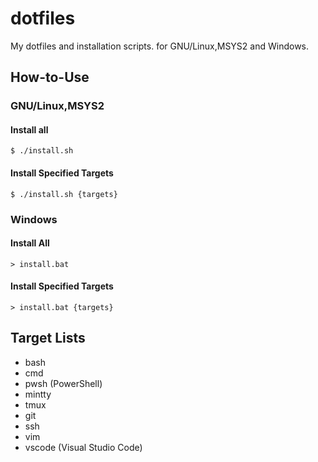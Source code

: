 # dotfiles
My dotfiles and installation scripts.  for GNU/Linux,MSYS2 and Windows.

## How-to-Use
### GNU/Linux,MSYS2
#### Install all
```
$ ./install.sh
```
#### Install Specified Targets
```
$ ./install.sh {targets}
```

### Windows
#### Install All
```
> install.bat
```
#### Install Specified Targets
```
> install.bat {targets}
```

## Target Lists
* bash
* cmd
* pwsh  (PowerShell)
* mintty
* tmux
* git
* ssh
* vim
* vscode  (Visual Studio Code)
